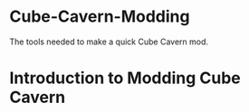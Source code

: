 # Cube-Cavern-Modding
The tools needed to make a quick Cube Cavern mod.

# Introduction to Modding Cube Cavern
